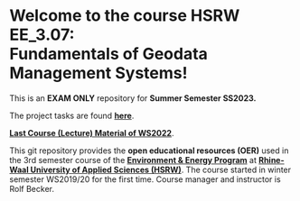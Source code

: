 # Welcome to the course HSRW EE_3.07: <br>Fundamentals of Geodata Management Systems!

This is an **EXAM ONLY** repository for **Summer Semester SS2023.**

The project tasks are found [**here**](https://github.com/rolfbecker/EE_3.07_Geodata_SS2023_EXAM/tree/main/gdms0000_Final_Assignment).

[**Last Course (Lecture) Material of WS2022**](https://github.com/rolfbecker/EE_3.07_Geodata_WS2022).


This git repository provides the **open educational resources (OER)** used in the 3rd semester course of the [**Environment & Energy Program**](https://www.hochschule-rhein-waal.de/en/faculties/communication-and-environment/degree-programmes/bachelor-degree-programmes/environment-and) at [**Rhine-Waal University of Applied Sciences (HSRW)**](https://www.hsrw.eu/). The course started in winter semester WS2019/20 for the first time. Course manager and instructor is Rolf Becker.
